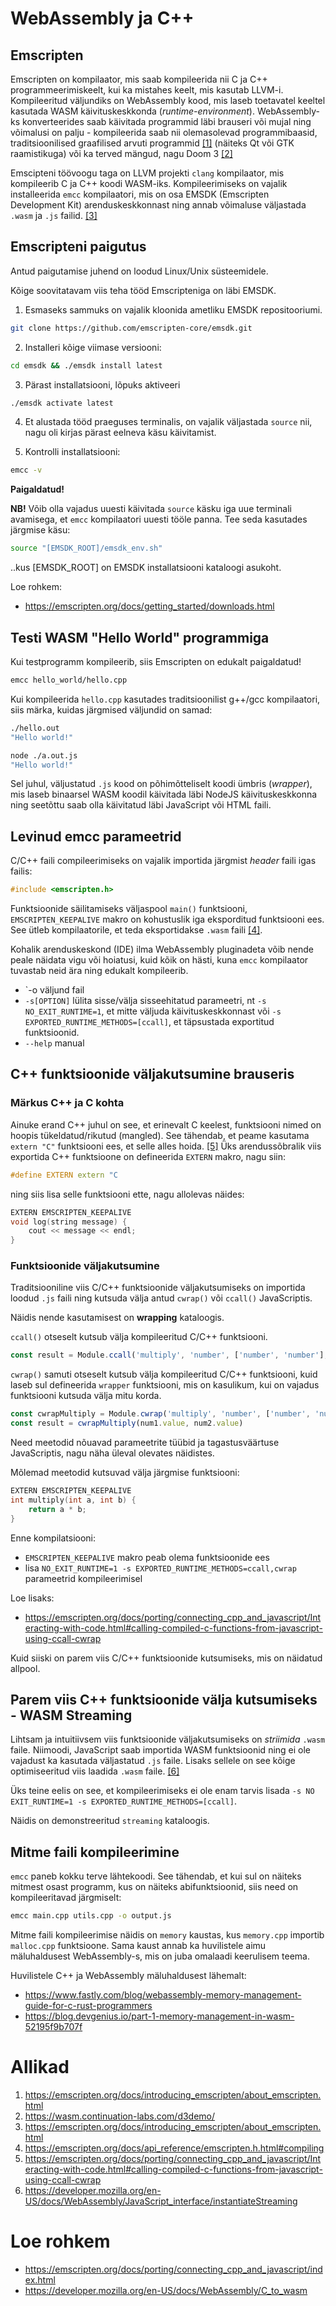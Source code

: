 # WebAssembly ja C++

## Emscripten

Emscripten on kompilaator, mis saab kompileerida nii C ja C++ programmeerimiskeelt, kui ka mistahes keelt, mis kasutab LLVM-i. Kompileeritud väljundiks on WebAssembly kood, mis laseb toetavatel keeltel kasutada WASM käivituskeskkonda (*runtime-environment*). WebAssembly-ks konverteerides saab käivitada programmid läbi brauseri või mujal ning võimalusi on palju - kompileerida saab nii olemasolevad programmibaasid, traditsioonilised graafilised arvuti programmid [[1]](https://emscripten.org/docs/introducing_emscripten/about_emscripten.html) (näiteks Qt või GTK raamistikuga) või ka terved mängud, nagu Doom 3 [[2]](https://wasm.continuation-labs.com/d3demo/)

Emscipteni töövoogu taga on LLVM projekti `clang` kompilaator, mis kompileerib C ja C++ koodi WASM-iks. Kompileerimiseks on vajalik installeerida `emcc` kompilaatori, mis on osa EMSDK (Emscripten Development Kit) arenduskeskkonnast ning annab võimaluse väljastada `.wasm` ja `.js` failid. [[3]](https://emscripten.org/docs/introducing_emscripten/about_emscripten.html)

## Emscripteni paigutus

Antud paigutamise juhend on loodud Linux/Unix süsteemidele.

Kõige soovitatavam viis teha tööd Emscripteniga on läbi EMSDK.

1. Esmaseks sammuks on vajalik kloonida ametliku EMSDK repositooriumi.

```bash
git clone https://github.com/emscripten-core/emsdk.git
```

2. Installeri kõige viimase versiooni:

```bash
cd emsdk && ./emsdk install latest
```

3. Pärast installatsiooni, lõpuks aktiveeri

```bash
./emsdk activate latest
```

4. Et alustada tööd praeguses terminalis, on vajalik väljastada `source` nii, nagu oli kirjas pärast eelneva käsu käivitamist.

5. Kontrolli installatsiooni: 
```bash
emcc -v
```

**Paigaldatud!**

**NB!** Võib olla vajadus uuesti käivitada `source` käsku iga uue terminali avamisega, et `emcc` kompilaatori uuesti tööle panna. Tee seda kasutades järgmise käsu:
```bash
source "[EMSDK_ROOT]/emsdk_env.sh"
```

..kus [EMSDK_ROOT] on EMSDK installatsiooni kataloogi asukoht.

Loe rohkem:
- https://emscripten.org/docs/getting_started/downloads.html

## Testi WASM "Hello World" programmiga

Kui testprogramm kompileerib, siis Emscripten on edukalt paigaldatud!

```bash
emcc hello_world/hello.cpp
```

Kui kompileerida `hello.cpp` kasutades traditsioonilist g++/gcc kompilaatori, siis märka, kuidas järgmised väljundid on samad:
```bash
./hello.out
"Hello world!"
```

```bash
node ./a.out.js
"Hello world!"
```

Sel juhul, väljustatud `.js` kood on põhimõtteliselt koodi ümbris (*wrapper*), mis laseb binaarsel WASM koodil käivitada läbi NodeJS käivituskeskkonna ning seetõttu saab olla käivitatud läbi JavaScript või HTML faili.

## Levinud emcc parameetrid

C/C++ faili compileerimiseks on vajalik importida järgmist *header* faili igas failis: 
```cpp
#include <emscripten.h>
```

Funktsioonide säilitamiseks väljaspool `main()` funktsiooni, `EMSCRIPTEN_KEEPALIVE` makro on kohustuslik iga eksporditud funktsiooni ees. See ütleb kompilaatorile, et teda eksportidakse `.wasm` faili [[4]](https://emscripten.org/docs/api_reference/emscripten.h.html#compiling).

Kohalik arenduskeskond (IDE) ilma WebAssembly pluginadeta võib nende peale näidata vigu või hoiatusi, kuid kõik on hästi, kuna `emcc` kompilaator tuvastab neid ära ning edukalt kompileerib.

- `-o <file> väljund fail
- `-s[OPTION]` lülita sisse/välja sisseehitatud parameetri, nt `-s NO_EXIT_RUNTIME=1`, et mitte väljuda käivituskeskkonnast või `-s EXPORTED_RUNTIME_METHODS=[ccall]`, et täpsustada exportitud funktsioonid.
- `--help` manual

## C++ funktsioonide väljakutsumine brauseris

### Märkus C++ ja C kohta

Ainuke erand C++ juhul on see, et erinevalt C keelest, funktsiooni nimed on hoopis tükeldatud/rikutud (mangled). See tähendab, et peame kasutama `extern "C"` funktsiooni ees, et selle alles hoida. [[5]](https://emscripten.org/docs/porting/connecting_cpp_and_javascript/Interacting-with-code.html#calling-compiled-c-functions-from-javascript-using-ccall-cwrap)
Üks arendussõbralik viis exportida C++ funktsioone on defineerida `EXTERN` makro, nagu siin:
```cpp
#define EXTERN extern "C
```

ning siis lisa selle funktsiooni ette, nagu allolevas näides:
```cpp
EXTERN EMSCRIPTEN_KEEPALIVE
void log(string message) {
	cout << message << endl;
}
```

### Funktsioonide väljakutsumine

Traditsiooniline viis C/C++ funktsioonide väljakutsumiseks on importida loodud `.js` faili ning kutsuda välja antud `cwrap()` või `ccall()` JavaScriptis.

Näidis nende kasutamisest on **wrapping** kataloogis.

`ccall()` otseselt kutsub välja kompileeritud C/C++ funktsiooni.

```js
const result = Module.ccall('multiply', 'number', ['number', 'number'], [num1.value, num2.value])
```

`cwrap()` samuti otseselt kutsub välja kompileeritud C/C++ funktsiooni, kuid laseb sul defineerida `wrapper` funktsiooni, mis on kasulikum, kui on vajadus funktsiooni kutsuda välja mitu korda.
```js
const cwrapMultiply = Module.cwrap('multiply', 'number', ['number', 'number'])
const result = cwrapMultiply(num1.value, num2.value)
```
Need meetodid nõuavad parameetrite tüübid ja tagastusväärtuse JavaScriptis, nagu näha üleval olevates näidistes.

Mõlemad meetodid kutsuvad välja järgmise funktsiooni:
```cpp
EXTERN EMSCRIPTEN_KEEPALIVE
int multiply(int a, int b) {
    return a * b;
}
```

Enne kompilatsiooni:
- `EMSCRIPTEN_KEEPALIVE` makro peab olema funktsioonide ees
- lisa `NO_EXIT_RUNTIME=1 -s EXPORTED_RUNTIME_METHODS=ccall,cwrap` parameetrid kompileerimisel

Loe lisaks:
- https://emscripten.org/docs/porting/connecting_cpp_and_javascript/Interacting-with-code.html#calling-compiled-c-functions-from-javascript-using-ccall-cwrap

Kuid siiski on parem viis C/C++ funktsioonide kutsumiseks, mis on näidatud allpool.

## Parem viis C++ funktsioonide välja kutsumiseks - WASM Streaming

Lihtsam ja intuitiivsem viis funktsioonide väljakutsumiseks on *striimida* `.wasm` faile. Niimoodi, JavaScript saab importida WASM funktsioonid ning ei ole vajadust ka kasutada väljastatud `.js` faile. Lisaks sellele on see kõige optimiseeritud viis laadida `.wasm` faile. [[6]](https://developer.mozilla.org/en-US/docs/WebAssembly/JavaScript_interface/instantiateStreaming)

Üks teine eelis on see, et kompileerimiseks ei ole enam tarvis lisada `-s NO EXIT_RUNTIME=1 -s EXPORTED_RUNTIME_METHODS=[ccall]`.

Näidis on demonstreeritud `streaming` kataloogis.

## Mitme faili kompileerimine

`emcc` paneb kokku terve lähtekoodi. See tähendab, et kui sul on näiteks mitmest osast programm, kus on näiteks abifunktsioonid, siis need on kompileeritavad järgmiselt:

```bash
emcc main.cpp utils.cpp -o output.js
```

Mitme faili kompileerimise näidis on `memory` kaustas, kus `memory.cpp` importib `malloc.cpp` funktsioone. Sama kaust annab ka huvilistele aimu mäluhaldusest WebAssembly-s, mis on juba omalaadi keerulisem teema.

Huvilistele C++ ja WebAssembly mäluhaldusest lähemalt:
- https://www.fastly.com/blog/webassembly-memory-management-guide-for-c-rust-programmers
- https://blog.devgenius.io/part-1-memory-management-in-wasm-52195f9b707f

# Allikad

1. https://emscripten.org/docs/introducing_emscripten/about_emscripten.html
2. https://wasm.continuation-labs.com/d3demo/
3. https://emscripten.org/docs/introducing_emscripten/about_emscripten.html
4. https://emscripten.org/docs/api_reference/emscripten.h.html#compiling
5. https://emscripten.org/docs/porting/connecting_cpp_and_javascript/Interacting-with-code.html#calling-compiled-c-functions-from-javascript-using-ccall-cwrap
6. https://developer.mozilla.org/en-US/docs/WebAssembly/JavaScript_interface/instantiateStreaming


# Loe rohkem

- https://emscripten.org/docs/porting/connecting_cpp_and_javascript/index.html
- https://developer.mozilla.org/en-US/docs/WebAssembly/C_to_wasm

